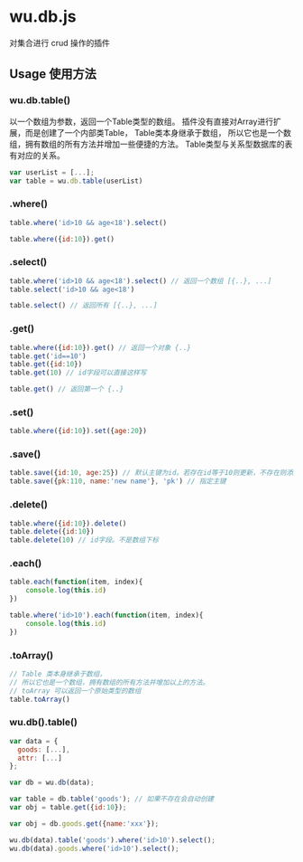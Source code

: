 # wu.db.js
对集合进行 crud 操作的插件
## Usage 使用方法

### wu.db.table()
以一个数组为参数，返回一个Table类型的数组。
插件没有直接对Array进行扩展，而是创建了一个内部类Table，
Table类本身继承于数组，
所以它也是一个数组，拥有数组的所有方法并增加一些便捷的方法。
Table类型与关系型数据库的表有对应的关系。
```javascript
var userList = [...];
var table = wu.db.table(userList)
```

### .where()
```javascript
table.where('id>10 && age<18').select()
```
```javascript
table.where({id:10}).get()
```

### .select()
```javascript
table.where('id>10 && age<18').select() // 返回一个数组 [{..}, ...]
table.select('id>10 && age<18')
```
```javascript
table.select() // 返回所有 [{..}, ...]
```

### .get()
```javascript
table.where({id:10}).get() // 返回一个对象 {..}
table.get('id==10')
table.get({id:10})
table.get(10) // id字段可以直接这样写
```
```javascript
table.get() // 返回第一个 {..}
```

### .set()
```javascript
table.where({id:10}).set({age:20})
```

### .save()
```javascript
table.save({id:10, age:25}) // 默认主键为id。若存在id等于10则更新，不存在则添加
table.save({pk:110, name:'new name'}, 'pk') // 指定主键
```

### .delete()
```javascript
table.where({id:10}).delete()
table.delete({id:10})
table.delete(10) // id字段。不是数组下标
```

### .each()
```javascript
table.each(function(item, index){
	console.log(this.id)
})
```
```javascript
table.where('id>10').each(function(item, index){
	console.log(this.id)
})
```

### .toArray()
```javascript
// Table 类本身继承于数组，
// 所以它也是一个数组，拥有数组的所有方法并增加以上的方法。
// toArray 可以返回一个原始类型的数组
table.toArray()
```

### wu.db().table()
```javascript
var data = {
  goods: [...],
  attr: [...]
};
```
```javascript
var db = wu.db(data);
```
```javascript
var table = db.table('goods'); // 如果不存在会自动创建
var obj = table.get({id:10});
```
```javascript
var obj = db.goods.get({name:'xxx'});
```
```javascript
wu.db(data).table('goods').where('id>10').select();
wu.db(data).goods.where('id>10').select();
```
